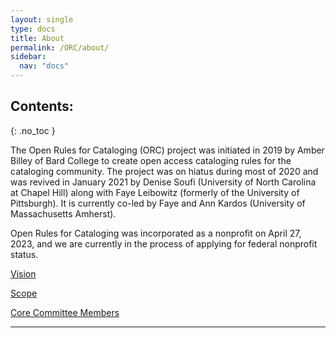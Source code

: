 ```yaml
---
layout: single
type: docs
title: About
permalink: /ORC/about/
sidebar:
  nav: "docs"
---
```


## Contents:
{: .no_toc }

The Open Rules for Cataloging (ORC) project was initiated in 2019 by Amber Billey of Bard College to create open access cataloging rules for the cataloging community. The project was on hiatus during most of 2020 and was revived in January 2021 by Denise Soufi (University of North Carolina at Chapel Hill) along with Faye Leibowitz (formerly of the University of Pittsburgh). It is currently co-led by Faye and Ann Kardos (University of Massachusetts Amherst).

Open Rules for Cataloging was incorporated as a nonprofit on April 27, 2023, and we are currently in the process of applying for federal nonprofit status.

[Vision](/ORC/about/Vision/)

[Scope](/ORC/about/Scope/)

[Core Committee Members](/ORC/about/core/)

---
